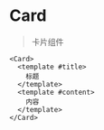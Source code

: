 <script setup>
import { Card2, Card3, Card4, Card5, Card1 } from '../../src/components/index.js'

const cards = [Card1, Card2, Card3, Card4, Card5]
</script>

# Card

> 卡片组件

```vue
<Card>
  <template #title>
    标题
  </template>
  <template #content>
    内容
  </template>
</Card>
```

<template v-for="(Component, index) in cards" :key="index">

## Card{{ index + 1 }}

<component :is="Component">
  <template #title>
    标题
  </template>
  <template #content>
    内容
  </template>
</component>

</template>
